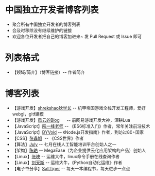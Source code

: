 # 中国独立开发者博客列表
- 聚合所有中国独立开发者的博客列表
- 会及时移除没有继续维护的链接
- 欢迎各位开发者把自己的博客加进来~ 发 Pull Request 或 Issue 即可 

# 列表格式
- 【领域/简介】（博客链接）-- 作者简介

# 博客列表
- 【游戏开发】[shrekshao狄学长](http://shrekshao.github.io/) -- 机甲帝国游戏全栈开发工程师，爱好webgl，gltf建模
- 【游戏开发】[风云的Blog](https://blog.codingnow.com/)      -- 前网易游戏开发大神，深耕Lua
- 【JavaScript】[阮一峰老师](http://www.ruanyifeng.com/home.html) -- 《ES6标准入门》作者，常年关注前沿技术
- 【JavaScript】[BYVoid](https://www.byvoid.com/) -- 《Node.js开发指南》作者，到访过80+国家
- 【CSS】[张鑫旭](http://www.zhangxinxu.com/)  -- 《CSS世界》作者
- 【算法】[July](http://blog.csdn.net/v_JULY_v) -- 七月在线人工智能培训平台创始人之一
- 【架构】[陈皓](https://coolshell.cn/) -- MegaEase（为企业提供云化应用架构的产品）创始人
- 【Linux】[张映](http://blog.51yip.com/) -- 运维大牛，linux命令手册在线查询作者
- 【Linux】[刘天斯](https://www.liuts.com/) -- 运维大牛，《Python自动化运维》作者
- 【电子书分享】[SaltTiger](https://salttiger.com/) -- 每天一本编程书，每天进步一点点
